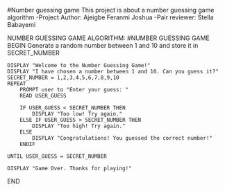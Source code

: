 #Number guessing game
This project is about a number guessing game algorithm
-Project Author: Ajeigbe Feranmi Joshua
-Pair reviewer: Stella Babayemi

NUMBER GUESSING GAME ALGORITHM:
#NUMBER GUESSING GAME
BEGIN
    Generate a random number between 1 and 10 and store it in SECRET_NUMBER

    DISPLAY "Welcome to the Number Guessing Game!"
    DISPLAY "I have chosen a number between 1 and 10. Can you guess it?"
    SECRET_NUMBER = 1,2,3,4,5,6,7,8,9,10
    REPEAT
        PROMPT user to "Enter your guess: "
        READ USER_GUESS

        IF USER_GUESS < SECRET_NUMBER THEN
            DISPLAY "Too low! Try again."
        ELSE IF USER_GUESS > SECRET_NUMBER THEN
            DISPLAY "Too high! Try again."
        ELSE
            DISPLAY "Congratulations! You guessed the correct number!"
        ENDIF

    UNTIL USER_GUESS = SECRET_NUMBER

    DISPLAY "Game Over. Thanks for playing!"
END